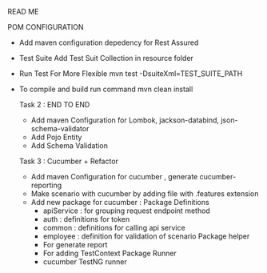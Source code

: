 READ ME

POM CONFIGURATION
- Add maven configuration depedency for Rest Assured
  <!-- https://mvnrepository.com/artifact/io.rest-assured/rest-assured -->

- Test Suite 
  Add Test Suit Collection in resource folder

- Run Test For More Flexible
  mvn test -DsuiteXml=TEST_SUITE_PATH

- To compile and build run command
  mvn clean install


  Task 2 : END TO END

  - Add maven Configuration for Lombok, jackson-databind, json-schema-validator
  - Add Pojo Entity
  - Add Schema Validation
  
  Task 3 : Cucumber + Refactor
  
  - Add maven Configuration for cucumber , generate cucumber-reporting
  - Make scenario with cucumber by adding file with .features extension
  - Add new package for cucumber :
  	Package Definitions
   	 - apiService : for grouping request endpoint method
   	 - auth : definitions for token
   	 - common : definitions for calling api service
   	 - employee : definition for validation of scenario
   	Package helper
   	 - For generate report
   	 - For adding TestContext
   	Package Runner
   	 - cucumber TestNG runner   	 
